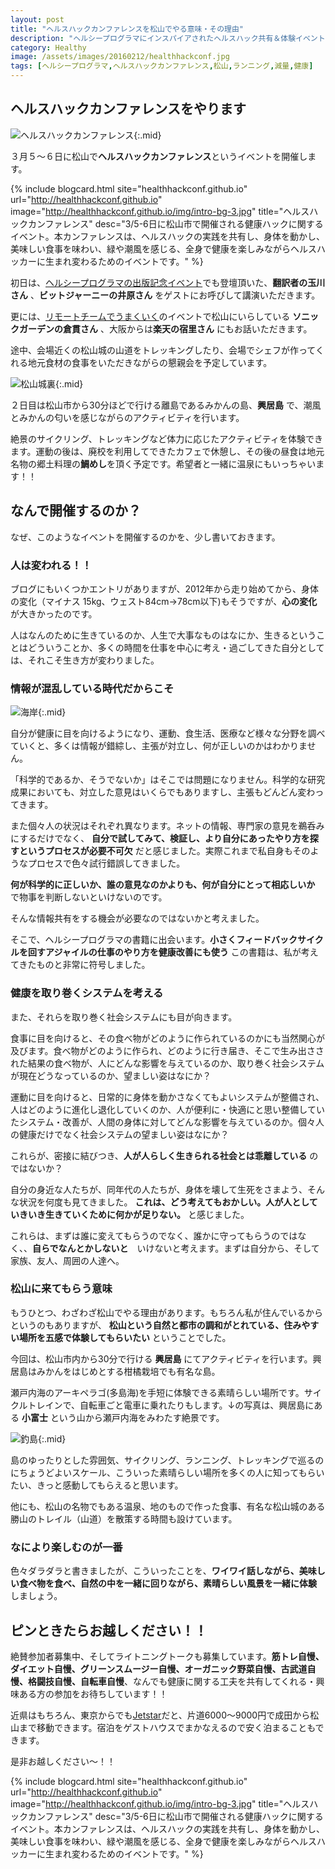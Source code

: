 ```yaml
---
layout: post
title: "ヘルスハックカンファレンスを松山でやる意味・その理由"
description: "ヘルシープログラマにインスパイアされたヘルスハック共有＆体験イベントを愛媛県松山市で開催します！"
category: Healthy
image: /assets/images/20160212/healthhackconf.jpg
tags: [ヘルシープログラマ,ヘルスハックカンファレンス,松山,ランニング,減量,健康]
---
```


## ヘルスハックカンファレンスをやります

![ヘルスハックカンファレンス](/assets/images/20160212/healthhackconf.jpg "ヘルスハックカンファレンス"){:.mid}

３月５〜６日に松山で**ヘルスハックカンファレンス**というイベントを開催します。

{% include blogcard.html site="healthhackconf.github.io" url="http://healthhackconf.github.io" image="http://healthhackconf.github.io/img/intro-bg-3.jpg" title="ヘルスハックカンファレンス" desc="3/5-6日に松山市で開催される健康ハックに関するイベント。本カンファレンスは、ヘルスハックの実践を共有し、身体を動かし、美味しい食事を味わい、緑や潮風を感じる、全身で健康を楽しみながらヘルスハッカーに生まれ変わるためのイベントです。" %}


初日は、[ヘルシープログラマの出版記念イベント](http://connpass.com/event/18312/)でも登壇頂いた、**翻訳者の玉川さん** 、**ビットジャーニーの井原さん** をゲストにお呼びして講演いただきます。

更には、[リモートチームでうまくいく](https://www.amazon.co.jp/dp/4534053428?tag=giantech-22&camp=1027&creative=7407&linkCode=as4&creativeASIN=4534053428&adid=09AFBRSVQWBH2AP2G971&)のイベントで松山にいらしている **ソニックガーデンの倉貫さん** 、大阪からは**楽天の宿里さん** にもお話いただきます。


途中、会場近くの松山城の山道をトレッキングしたり、会場でシェフが作ってくれる地元食材の食事をいただきながらの懇親会を予定しています。

![松山城裏](/assets/images/20160212/IMG_2757.JPG "松山城"){:.mid}


２日目は松山市から30分ほどで行ける離島であるみかんの島、**興居島** で、潮風とみかんの匂いを感じながらのアクティビティを行います。

絶景のサイクリング、トレッキングなど体力に応じたアクティビティを体験できます。運動の後は、廃校を利用してできたカフェで休憩し、その後の昼食は地元名物の郷土料理の**鯛めし**を頂く予定です。希望者と一緒に温泉にもいっちゃいます！！


## なんで開催するのか？

なぜ、このようなイベントを開催するのかを、少し書いておきます。

### 人は変われる！！

ブログにもいくつかエントリがありますが、2012年から走り始めてから、身体の変化（マイナス
15kg、ウェスト84cm->78cm以下)もそうですが、**心の変化** が大きかったのです。

人はなんのために生きているのか、人生で大事なものはなにか、生きるということはどういうことか、多くの時間を仕事を中心に考え・過ごしてきた自分としては、それこそ生き方が変わりました。

### 情報が混乱している時代だからこそ

![海岸](/assets/images/20160212/IMG_2807.JPG "海岸"){:.mid}

自分が健康に目を向けるようになり、運動、食生活、医療など様々な分野を調べていくと、多くは情報が錯綜し、主張が対立し、何が正しいのかはわかりません。

「科学的であるか、そうでないか」はそこでは問題になりません。科学的な研究成果においても、対立した意見はいくらでもありますし、主張もどんどん変わってきます。

また個々人の状況はそれぞれ異なります。ネットの情報、専門家の意見を鵜呑みにするだけでなく、 **自分で試してみて、検証し、より自分にあったやり方を探すというプロセスが必要不可欠** だと感じました。実際これまで私自身もそのようなプロセスで色々試行錯誤してきました。

**何が科学的に正しいか、誰の意見なのかよりも、何が自分にとって相応しいか** で物事を判断しないといけないのです。

そんな情報共有をする機会が必要なのではないかと考えました。

そこで、ヘルシープログラマの書籍に出会います。**小さくフィードバックサイクルを回すアジャイルの仕事のやり方を健康改善にも使う** この書籍は、私が考えてきたものと非常に符号しました。

### 健康を取り巻くシステムを考える

また、それらを取り巻く社会システムにも目が向きます。

食事に目を向けると、その食べ物がどのように作られているのかにも当然関心が及びます。食べ物がどのように作られ、どのように行き届き、そこで生み出さされた結果の食べ物が、人にどんな影響を与えているのか、取り巻く社会システムが現在どうなっているのか、望ましい姿はなにか？

運動に目を向けると、日常的に身体を動かさなくてもよいシステムが整備され、人はどのように進化し退化していくのか、人が便利に・快適にと思い整備していたシステム・改善が、人間の身体に対してどんな影響を与えているのか。個々人の健康だけでなく社会システムの望ましい姿はなにか？

これらが、密接に結びつき、**人が人らしく生きられる社会とは乖離している** のではないか？

自分の身近な人たちが、同年代の人たちが、身体を壊して生死をさまよう、そんな状況を何度も見てきました。 **これは、どう考えてもおかしい。人が人としていきいき生きていくために何かが足りない。** と感じました。

これらは、まずは誰に変えてもらうのでなく、誰かに守ってもらうのではなく、、**自らでなんとかしないと**　いけないと考えます。まずは自分から、そして家族、友人、周囲の人達へ。

### 松山に来てもらう意味

もうひとつ、わざわざ松山でやる理由があります。もちろん私が住んでいるからというのもありますが、 **松山という自然と都市の調和がとれている、住みやすい場所を五感で体験してもらいたい** ということでした。

今回は、松山市内から30分で行ける **興居島** にてアクティビティを行います。興居島はみかんをはじめとする柑橘栽培でも有名な島。

瀬戸内海のアーキペラゴ(多島海)を手短に体験できる素晴らしい場所です。サイクルトレインで、自転車ごと電車に乗れたりもします。↓の写真は、興居島にある **小富士** という山から瀬戸内海をみわたす絶景です。

![釣島](/assets/images/20160212/IMG_2854.JPG "釣島"){:.mid}

島のゆったりとした雰囲気、サイクリング、ランニング、トレッキングで巡るのにちょうどよいスケール、こういった素晴らしい場所を多くの人に知ってもらいたい、きっと感動してもらえると思います。

他にも、松山の名物でもある温泉、地のもので作った食事、有名な松山城のある勝山のトレイル（山道）を散策する時間も設けています。

### なにより楽しむのが一番

色々ダラダラと書きましたが、こういったことを、**ワイワイ話しながら、美味しい食べ物を食べ、自然の中を一緒に回りながら、素晴らしい風景を一緒に体験** しましょう。 

## ピンときたらお越しください！！

絶賛参加者募集中、そしてライトニングトークも募集しています。**筋トレ自慢、ダイエット自慢、グリーンスムージー自慢、オーガニック野菜自慢、古武道自慢、格闘技自慢、自転車自慢**、なんでも健康に関する工夫を共有してくれる・興味ある方の参加をお待ちしています！！

近県はもちろん、東京からでも[Jetstar](http://www.jetstar.com/jp/ja/home?origin=NRT&destination=MYJ&adult=1&children=0&infants=0&flexible=1&departure-date=05-03-2016&return-date=06-03-2016)だと、片道6000〜9000円で成田から松山まで移動できます。宿泊をゲストハウスでまかなえるので安く泊まることもできます。

是非お越しください〜！！

{% include blogcard.html site="healthhackconf.github.io" url="http://healthhackconf.github.io" image="http://healthhackconf.github.io/img/intro-bg-3.jpg" title="ヘルスハックカンファレンス" desc="3/5-6日に松山市で開催される健康ハックに関するイベント。本カンファレンスは、ヘルスハックの実践を共有し、身体を動かし、美味しい食事を味わい、緑や潮風を感じる、全身で健康を楽しみながらヘルスハッカーに生まれ変わるためのイベントです。" %}


